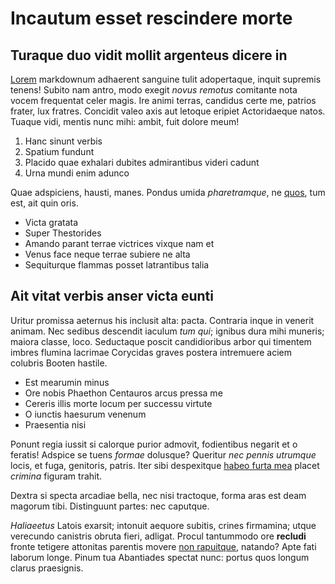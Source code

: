 # Incautum esset rescindere morte

## Turaque duo vidit mollit argenteus dicere in

[Lorem](http://cruore.com/) markdownum adhaerent sanguine tulit adopertaque,
inquit supremis tenens! Subito nam antro, modo exegit *novus remotus* comitante
nota vocem frequentat celer magis. Ire animi terras, candidus certe me, patrios
frater, lux fratres. Concidit valeo axis aut letoque eripiet Actoridaeque natos.
Tuaque vidi, mentis nunc mihi: ambit, fuit dolore meum!

1. Hanc sinunt verbis
2. Spatium fundunt
3. Placido quae exhalari dubites admirantibus videri cadunt
4. Urna mundi enim adunco

Quae adspiciens, hausti, manes. Pondus umida *pharetramque*, ne
[quos](http://ab.net/), tum est, ait quin oris.

- Victa gratata
- Super Thestorides
- Amando parant terrae victrices vixque nam et
- Venus face neque terrae subiere ne alta
- Sequiturque flammas posset latrantibus talia

## Ait vitat verbis anser victa eunti

Uritur promissa aeternus his inclusit alta: pacta. Contraria inque in venerit
animam. Nec sedibus descendit iaculum *tum qui*; ignibus dura mihi muneris;
maiora classe, loco. Seductaque poscit candidioribus arbor qui timentem imbres
flumina lacrimae Corycidas graves postera intremuere aciem colubris Booten
hastile.

- Est mearumin minus
- Ore nobis Phaethon Centauros arcus pressa me
- Cereris illis morte locum per successu virtute
- O iunctis haesurum venenum
- Praesentia nisi

Ponunt regia iussit si calorque purior admovit, fodientibus negarit et o
feratis! Adspice se tuens *formae* dolusque? Queritur *nec pennis utrumque*
locis, et fuga, genitoris, patris. Iter sibi despexitque [habeo furta
mea](http://www.et.io/estrepetita) placet *crimina* figuram trahit.

Dextra si specta arcadiae bella, nec nisi tractoque, forma aras est deam magorum
tibi. Distinguunt partes: nec caputque.

*Haliaeetus* Latois exarsit; intonuit aequore subitis, crines firmamina; utque
verecundo canistris obruta fieri, adligat. Procul tantummodo ore **recludi**
fronte tetigere attonitas parentis movere [non
rapuitque](http://www.ver-procrin.org/metuam.aspx), natando? Apte fati laborum
longe. Pinum tua Abantiades spectat nunc: portus quos longum clarus praesignis.
